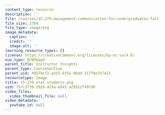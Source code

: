 ```yaml
---
content_type: resource
description: ''
file: /courses/15-279-management-communication-for-undergraduates-fall-2012/757c37392926423ae841a29522f497d0_15-279_stat-students.png
file_size: 2760
file_type: image/png
image_metadata:
  caption: ''
  credit: ''
  image-alt: ''
learning_resource_types: []
license: https://creativecommons.org/licenses/by-nc-sa/4.0/
ocw_type: OCWImage
parent_title: Instructor Insights
parent_type: CourseSection
parent_uid: 49579cf2-ad15-6f5a-9bdd-1177de337412
resourcetype: Image
title: 15-279_stat-students.png
uid: 757c3739-2926-423a-e841-a29522f497d0
video_files:
  video_thumbnail_file: null
video_metadata:
  youtube_id: null
---
```

